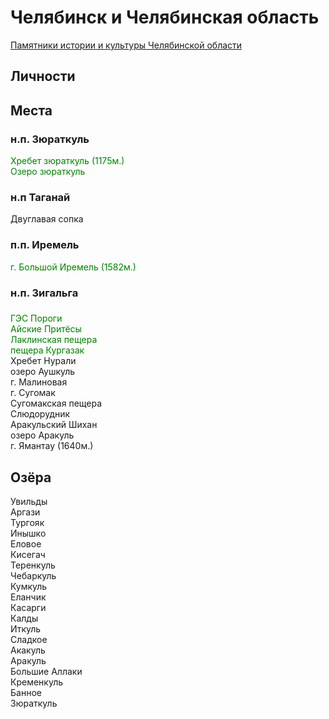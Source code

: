 # Челябинск и Челябинская область

[Памятники истории и культуры Челябинской области](https://pik174.ru/)

## Личности

## Места

### н.п. Зюраткуль
<span style="color:green">Хребет зюраткуль (1175м.)</span>  
<span style="color:green">Озеро зюраткуль</span>  

### н.п Таганай
Двуглавая сопка  

### п.п. Иремель
<span style="color:green">г. Большой Иремель (1582м.)</span>  

### н.п. Зигальга

###
<span style="color:green">ГЭС Пороги</span>  
<span style="color:green">Айские Притёсы</span>  
<span style="color:green">Лаклинская пещера</span>  
<span style="color:green">пещера Кургазак</span>  
Хребет Нурали  
озеро Аушкуль  
г. Малиновая  
г. Сугомак  
Сугомакская пещера  
Слюдорудник  
Аракульский Шихан  
озеро Аракуль  
г. Ямантау (1640м.)

## Озёра
Увильды  
Аргази  
Тургояк  
Инышко  
Еловое  
Кисегач  
Теренкуль  
Чебаркуль  
Кумкуль  
Еланчик  
Касарги  
Калды  
Иткуль  
Сладкое  
Акакуль  
Аракуль  
Большие Аллаки  
Кременкуль  
Банное  
Зюраткуль  
